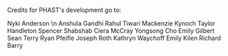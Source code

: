 Credits for PHAST's development go to:

Nyki Anderson \n
Anshula Gandhi
Rahul Tiwari
Mackenzie Kynoch
Taylor Handleton
Spencer Shabshab
Ciera McCray
Yongsong Cho 
Emily Gilbert
Sean Terry
Ryan Pfeifle
Joseph Roth
Kathryn Waychoff
Emily Kilen
Richard Barry
